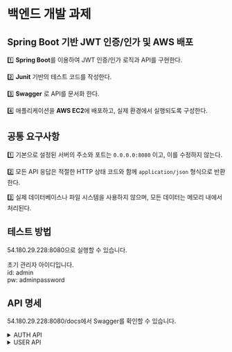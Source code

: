 # 백엔드 개발 과제

## Spring Boot 기반 JWT 인증/인가 및 AWS 배포

1️⃣ **Spring Boot**를 이용하여 JWT 인증/인가 로직과 API를 구현한다.

2️⃣ **Junit** 기반의 테스트 코드를 작성한다.

3️⃣ **Swagger** 로 API를 문서화 한다.

4️⃣ 애플리케이션을 **AWS EC2**에 배포하고, 실제 환경에서 실행되도록 구성한다.

## 공통 요구사항

1️⃣ 기본으로 설정된 서버의 주소와 포트는 `0.0.0.0:8080` 이고, 이를 수정하지 않는다.

2️⃣ 모든 API 응답은 적절한 HTTP 상태 코드와 함께 `application/json` 형식으로 반환한다.

3️⃣ 실제 데이터베이스나 파일 시스템을 사용하지 않으며, 모든 데이터는 메모리 내에서 처리된다.

## 테스트 방법
54.180.29.228:8080으로 실행할 수 있습니다.

초기 관리자 아이디입니다.  
id: admin  
pw: adminpassword


## API 명세
54.180.29.228:8080/docs에서 Swagger를 확인할 수 있습니다.

<details>
<summary>AUTH API</summary>

### 🔐 회원 가입

- **URL**: `/v1/auth/join`
- **Method**: `POST`
- **Content-Type**: `application/json;charset=UTF-8`

#### ✅ 요청 예시 (성공)
```json
{
  "user": {
    "username": "username(JoinSuccessTest)",
    "password": "password(JoinSuccessTest)",
    "nickname": "nickname(JoinSuccessTest)"
  }
}
```

#### ❌ 요청 예시 (실패)
중복된 사용자
```json
{
  "user": {
    "username": "username(JoinFailTest)",
    "password": "password(JoinFailTest)",
    "nickname": "nickname(JoinFailTest)"
  }
}
```

#### 🔄 응답 예시

201 Created

```json
{
  "code": "0",
  "message": "회원가입에 성공하였습니다.",
  "data": {
    "user": {
      "username": "username(JoinSuccessTest)",
      "nickname": "nickname(JoinSuccessTest)"
    }
  }
}
```

409 Conflict

```json
{
  "code": "A101",
  "message": "이미 존재하는 사용자입니다.",
  "httpStatus": 409
}
```


### 🔐 로그인
- **URL**: `/v1/auth/login`
- **Method**: `POST`
- **Content-Type**: `application/json;charset=UTF-8`

#### ✅ 요청 예시 (성공)
```json
{
  "user": {
    "username": "username(LoginSuccessTest)",
    "password": "password(LoginSuccessTest)"
  }
}
```

#### ❌ 요청 예시 (실패)
```json
{
  "user": {
    "username": "username(LoginFailTest)",
    "password": "password(LoginSuccessTest)"
  }
}
```

#### 🔄 응답 예시
200 OK
```json
{
  "accessToken": "Bearer <access_token>",
  "refreshToken": "<refresh_token>"
}
```
401 Unauthorized

```json
{
  "code": "A401",
  "message": "인증에 실패했습니다. 아이디 또는 비밀번호를 확인해주세요.",
  "httpStatus": 401
}
```

### 🔄 토큰 재발급
- **URL**: `/v1/auth/refresh`
- **Method**: `GET`
- **Content-Type**: `application/json;charset=UTF-8`


#### 🔄 응답 예시
200 OK
```json
{
  "code": "0",
  "message": "Access Token 재발급 성공했습니다.",
  "data": {
    "accessToken": "Bearer <new_access_token>"
  }
}
```

401 Unauthorized
```json
{
  "code": "A404",
  "message": "만료된 Token입니다. 재로그인을 요청해주세요.",
  "httpStatus": 401
}
```
</details>

<details>
<summary>USER API</summary>

### 🛠️ 회원 권한 수정

- **URL**: `/v1/users/{id}/admin`
- **Method**: `PATCH`
- **Path Parameter**: `id (Long) — 유저 ID`



Authorization: Bearer <access_token>

#### 🔄 응답 예시
200 OK

```json
{
    "code": "0",
    "message": "권한 수정 성공했습니다.",
    "data": {
        "user": {
            "id": 1,
            "role": "ADMIN"
        }
    }
}
```
</details>